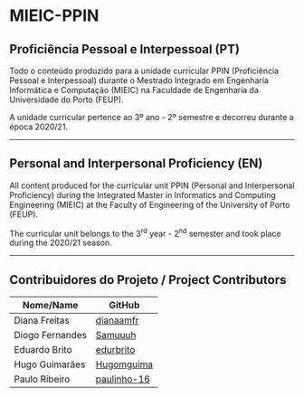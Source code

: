 # MIEIC-PPIN

## Proficiência Pessoal e Interpessoal (PT)
Todo o conteúdo produzido para a unidade curricular PPIN (Proficiência Pessoal e Interpessoal) durante o Mestrado Integrado em Engenharia Informática e Computação (MIEIC) na Faculdade de Engenharia da Universidade do Porto (FEUP).

A unidade curricular pertence ao 3º ano - 2º semestre e decorreu durante a época 2020/21.

-----

## Personal and Interpersonal Proficiency (EN)
All content produced for the curricular unit PPIN (Personal and Interpersonal Proficiency) during the Integrated Master in Informatics and Computing Engineering (MIEIC) at the Faculty of Engineering of the University of Porto (FEUP).

The curricular unit belongs to the 3<sup>rd</sup> year - 2<sup>nd</sup> semester and took place during the 2020/21 season.

-----

## Contribuidores do Projeto / Project Contributors
| Nome/Name        | GitHub                                        |
| ---------------- | --------------------------------------------- |
| Diana Freitas    | [dianaamfr](https://github.com/dianaamfr)     |
| Diogo Fernandes  | [Samuuuh](https://github.com/Samuuuh)         |
| Eduardo Brito    | [edurbrito](https://github.com/edurbrito)     |
| Hugo Guimarães   | [Hugomguima](https://github.com/Hugomguima)   |
| Paulo Ribeiro    | [paulinho-16](https://github.com/paulinho-16) |
